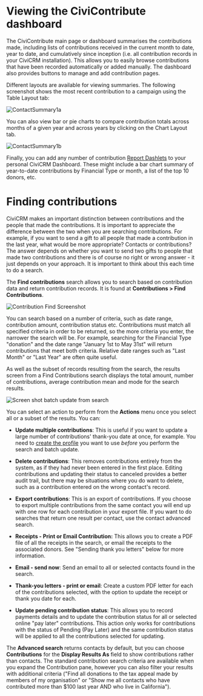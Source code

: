 # Viewing the CiviContribute dashboard

The CiviContribute main page or dashboard summarises the contributions made,
including lists of contributions received in the current month to date, year
to date, and cumulatively since inception (i.e. all contribution records in
  your CiviCRM installation). This allows you to easily browse contributions
  that have been recorded automatically or added manually. The dashboard also
  provides buttons to manage and add contribution pages.

Different layouts are available for viewing summaries. The following screenshot
shows the most recent contribution to a campaign using the Table Layout tab:

![ContactSummary1a](img/CiviCRM-CiviContribute-EveryDayTasks-ContactSummary1a-en.png)

You can also view bar or pie charts to compare contribution totals across
months of a given year and across years by clicking on the Chart Layout tab.

![ContactSummary1b](img/CiviCRM-CiviContribute-EveryDayTasks-ContactSummary1b-en.png "ContactSummary1b")

Finally, you can add any number of contribution [Report Dashlets](the-user-interface/menu-dashboard-and-dashlets.md#dashlets) to your
personal CiviCRM Dashboard. These might include a bar chart summary of
year-to-date contributions by Financial Type or month, a list of the top 10
donors, etc.

# Finding contributions

CiviCRM makes an important distinction between contributions and the
people that made the contributions. It is important to appreciate the
difference between the two when you are searching contributions. For
example, if you want to send a gift to all people that made a
contribution in the last year, what would be more appropriate? Contacts
or contributions? The answer depends on whether you want to send two
gifts to people that made two contributions and there is of course no
right or wrong answer - it just depends on your approach. It is
important to think about this each time to do a search.

The **Find contributions** search allows you to search based on contribution
data and return contribution records. It is found at **Contributions > Find
Contributions**.

![Contribution Find Screenshot](img/contributions-find-search.png)

You can search based on a number of criteria, such as date range, contribution
amount, contribution status etc. Contributions must match all specified criteria
in order to be returned, so the more criteria you enter, the narrower the search
 will be. For example, searching for the Financial Type "donation" and the date
 range "January 1st to May 31st" will return contributions that meet both
 criteria. Relative date ranges such as "Last Month" or "Last Year" are often
 quite useful.

 As well as the subset of records resulting from the search, the results screen
 from a Find Contributions search displays the total amount, number of
 contributions, average contribution mean and mode for the search results.

 ![Screen shot batch update from search](img/contributions-find-editcriteria.png)

 You can select an action to perform from the **Actions** menu once you select
 all or a subset of the results. You can:

 - **Update multiple contributions**: This is useful if you want to update a
 large number of contributions' thank-you date at once, for example. You need to
 [create the profile](organising-your-data/profiles.md) you want to use *before*
 you perform the search and batch update.

 - **Delete contributions**: This removes contributions entirely from the
 system, as if they had never been entered in the first place. Editing
 contributions and updating their status to canceled provides a better audit
 trail, but there may be situations where you do want to delete, such as a
 contribution entered on the wrong contact's record.
 - **Export contributions**: This is an export of contributions.  If you
 choose to export multiple contributions from the same contact you will end up
 with one row for each contribution in your export file. If you want to do
 searches that return one result per contact, use the contact advanced search.

 - **Receipts - Print or Email Contribution:** This allows you to create a PDF
 file of all the receipts in the search, or email the receipts to the associated
 donors. See "Sending thank you letters" below for more information.

 - **Email - send now**: Send an email to all or selected contacts found in the
 search.

 - **Thank-you letters - print or email**: Create a custom PDF letter for each
 of the contributions selected, with the option to update the receipt or thank
 you date for each.

 - **Update pending contribution status**: This allows you to record payments
 details and to update the contribution status for all or selected online
 "pay later" contributions. This action only works for contributions with the
 status of Pending (Pay Later) and the same contribution status will be applied
 to all the contributions selected for updating.

The **Advanced search** returns contacts by default, but you can choose
**Contributions** for the **Display Results As** field to show contributions
rather than contacts. The standard contribution search criteria are available
when you expand the Contribution pane, however you can also filter your results
with additional criteria ("Find all donations to the tax appeal made by members of my organisation" or "Show me all contacts who have contributed more than
$100 last year AND who live in California").
